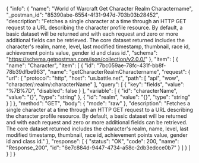 {
  "info": {
    "name": "World of Warcraft Get Character Realm Charactername",
    "_postman_id": "85390abe-6554-4f31-947d-703b03b28452",
    "description": "Fetches a single character at a time through an HTTP GET request to a URL describing the character profile resource. By default, a basic dataset will be returned and with each request and zero or more additional fields can be retrieved. The core dataset returned includes the character's realm, name, level, last modified timestamp, thumbnail, race id, achievement points value, gender id and class id.",
    "schema": "https://schema.getpostman.com/json/collection/v2.0.0/"
  },
  "item": [
    {
      "name": "Character",
      "item": [
        {
          "id": "7bc059ae-78fc-431f-bb8f-78b39dfbe963",
          "name": "getCharacterRealmCharactername",
          "request": {
            "url": {
              "protocol": "http",
              "host": "us.battle.net",
              "path": [
                "api",
                "wow",
                "character/:realm/:characterName"
              ],
              "query": [
                {
                  "key": "fields",
                  "value": "%7B%7D",
                  "disabled": false
                }
              ],
              "variable": [
                {
                  "id": "characterName",
                  "value": "{}",
                  "type": "string"
                },
                {
                  "id": "realm",
                  "value": "{}",
                  "type": "string"
                }
              ]
            },
            "method": "GET",
            "body": {
              "mode": "raw"
            },
            "description": "Fetches a single character at a time through an HTTP GET request to a URL describing the character profile resource. By default, a basic dataset will be returned and with each request and zero or more additional fields can be retrieved. The core dataset returned includes the character's realm, name, level, last modified timestamp, thumbnail, race id, achievement points value, gender id and class id."
          },
          "response": [
            {
              "status": "OK",
              "code": 200,
              "name": "Response_200",
              "id": "6e7c884d-9447-4734-a58c-2db3edcce0b7"
            }
          ]
        }
      ]
    }
  ]
}
